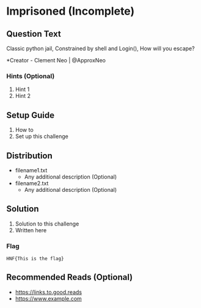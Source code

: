 # Imprisoned (Incomplete)

## Question Text

Classic python jail,
Constrained by shell and Login(),
How will you escape?

*Creator - Clement Neo | @ApproxNeo

### Hints (Optional)
1. Hint 1
2. Hint 2

## Setup Guide
1. How to
2. Set up this challenge

## Distribution
- filename1.txt
    - Any additional description (Optional)
- filename2.txt
    - Any additional description (Optional)

## Solution
1. Solution to this challenge
2. Written here

### Flag
`HNF{This is the flag}`

## Recommended Reads (Optional)
* https://links.to.good.reads
* https://www.example.com
